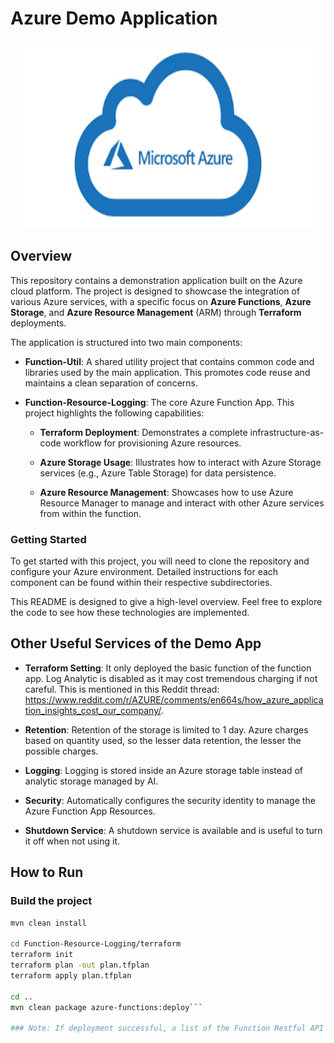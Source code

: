 # Azure Demo Application

<p align="center">
<img src="/pic/azure.png" alt="Azure Logo" width="460" height="300">
</p>

## Overview

This repository contains a demonstration application built on the Azure cloud platform. The project is designed to showcase the integration of various Azure services, with a specific focus on **Azure Functions**, **Azure Storage**, and **Azure Resource Management** (ARM) through **Terraform** deployments.

The application is structured into two main components:

* **Function-Util**: A shared utility project that contains common code and libraries used by the main application. This promotes code reuse and maintains a clean separation of concerns.

* **Function-Resource-Logging**: The core Azure Function App. This project highlights the following capabilities:

  * **Terraform Deployment**: Demonstrates a complete infrastructure-as-code workflow for provisioning Azure resources.

  * **Azure Storage Usage**: Illustrates how to interact with Azure Storage services (e.g., Azure Table Storage) for data persistence.

  * **Azure Resource Management**: Showcases how to use Azure Resource Manager to manage and interact with other Azure services from within the function.

### Getting Started

To get started with this project, you will need to clone the repository and configure your Azure environment. Detailed instructions for each component can be found within their respective subdirectories.

This README is designed to give a high-level overview. Feel free to explore the code to see how these technologies are implemented.

## Other Useful Services of the Demo App

- **Terraform Setting**: It only deployed the basic function of the function app. Log Analytic is disabled as it may cost tremendous charging if not careful. This is mentioned in this Reddit thread: https://www.reddit.com/r/AZURE/comments/en664s/how_azure_application_insights_cost_our_company/.

- **Retention**: Retention of the storage is limited to 1 day. Azure charges based on quantity used, so the lesser data retention, the lesser the possible charges.

- **Logging**: Logging is stored inside an Azure storage table instead of analytic storage managed by AI.

- **Security**: Automatically configures the security identity to manage the Azure Function App Resources.

- **Shutdown Service**: A shutdown service is available and is useful to turn it off when not using it.

## How to Run

### Build the project
```bash
mvn clean install

cd Function-Resource-Logging/terraform
terraform init
terraform plan -out plan.tfplan
terraform apply plan.tfplan

cd ..
mvn clean package azure-functions:deploy```

### Note: If deployment successful, a list of the Function Restful API will be displayed.